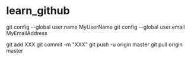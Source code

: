 # learn_github

git config --global user.name MyUserName
git config --global user.email MyEmailAddress

git add XXX
git commit -m "XXX"
git push -u origin master 
git pull origin master 


